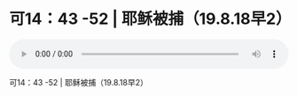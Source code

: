 # 可14：43 -52 | 耶稣被捕（19.8.18早2）

<audio style="width: 100%;" preload="false" controls controlslist="nodownload"><source src="//file.simai.life/audio/mp3/old/27606.mp3" type="audio/mpeg">Your browser does not support the audio element.</audio>


<p>可14：43 -52 | 耶稣被捕（19.8.18早2）</p>